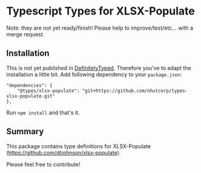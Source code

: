 # Typescript Types for XLSX-Populate
Note: they are not yet ready/finish! Please help to improve/test/etc... with a merge request.

## Installation
This is not yet published in [DefinitelyTyped](https://github.com/DefinitelyTyped/DefinitelyTyped). Therefore you've to adapt the installation a little bit. Add following dependency to your `package.json`:

```
"dependencies": {
    "@types/xlsx-populate": "git+https://github.com/nhutcorp/types-xlsx-populate.git"
},
```

Run `npm install` and that's it.

## Summary
This package contains type definitions for XLSX-Populate (https://github.com/dtjohnson/xlsx-populate).

Please feel free to contribute!
